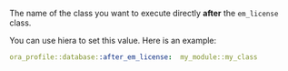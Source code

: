 The name of the class you want to execute directly **after** the `em_license` class.

You can use hiera to set this value. Here is an example:

```yaml
ora_profile::database::after_em_license:  my_module::my_class
```
